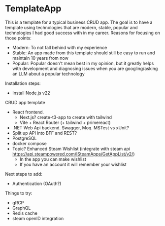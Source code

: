 # TemplateApp

This is a template for a typical business CRUD app. The goal is to have a template using technologies that are modern, stable, popular and technologies I had good success with in my career. Reasons for focusing on those points:
- Modern: To not fall behind with my experience 
- Stable: An app made from this template should still be easy to run and maintain 10 years from now
- Popular: Popular doesn't mean best in my opinion, but it greatly helps with development and diagnosing issues when you are googling/asking an LLM about a popular technology

Installation steps:
- Install Node.js v22

CRUD app template
- React frontend.
    - Next.js? create-t3-app to create with tailwind
    - Vite + React Router (+ tailwind + primereact)
- .NET Web Api backend. Swagger, Moq. MSTest vs xUnit?
- Split up API into BFF and REST?
- PostgreSQL
- docker compose
- Topic? Enhanced Steam Wishlist (integrate with steam api https://api.steampowered.com/ISteamApps/GetAppList/v2/)
    - In the app you can make wishlist
    - If you have an account it will remember your wishlist

Next steps to add:
- Authentication (OAuth?)

Things to try:
- gRCP
- GraphQL
- Redis cache
- steam openID integration
